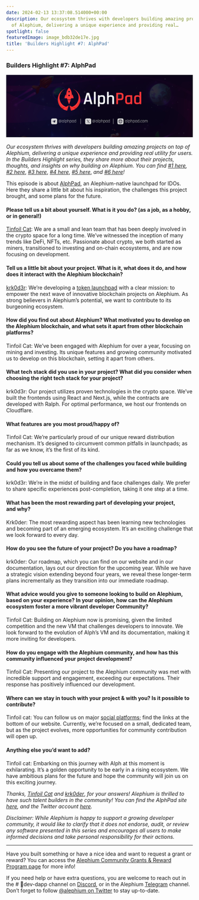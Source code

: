 ```yaml
---
date: 2024-02-13 13:37:08.514000+00:00
description: Our ecosystem thrives with developers building amazing projects on top
  of Alephium, delivering a unique experience and providing real…
spotlight: false
featuredImage: image_bdb32de17e.jpg
title: 'Builders Highlight #7: AlphPad'
---
```


### Builders Highlight \#7: AlphPad

![](image_bdb32de17e.jpg)

_Our ecosystem thrives with developers building amazing projects on top of Alephium, delivering a unique experience and providing real utility for users. In the Builders Highlight series, they share more about their projects, thoughts, and insights on why building on Alephium. You can find_ <a href="https://medium.com/@alephium/builders-highlight-sezame-wallet-ddb4aeb61881" class="markup--anchor markup--p-anchor" data-href="https://medium.com/@alephium/builders-highlight-sezame-wallet-ddb4aeb61881" rel="noopener" target="_blank"><em>#1 here</em></a>_,_ <a href="https://medium.com/@alephium/builders-highlight-alphpaca-nfts-99c69775f04c" class="markup--anchor markup--p-anchor" data-href="https://medium.com/@alephium/builders-highlight-alphpaca-nfts-99c69775f04c" rel="noopener" target="_blank"><em>#2 here</em></a>, <a href="https://medium.com/@alephium/builders-highlight-3-ayin-6be4a6bd4ec2" class="markup--anchor markup--p-anchor" data-href="https://medium.com/@alephium/builders-highlight-3-ayin-6be4a6bd4ec2" rel="noopener" target="_blank"><em>#3 here</em></a>, <a href="https://medium.com/@alephium/builders-highlight-4-no-trust-verify-9ea495ca826f" class="markup--anchor markup--p-anchor" data-href="https://medium.com/@alephium/builders-highlight-4-no-trust-verify-9ea495ca826f" rel="noopener" target="_blank"><em>#4 here</em></a>, <a href="https://medium.com/@alephium/builders-highlight-5-deadrare-d5ff90d6161e" class="markup--anchor markup--p-anchor" data-href="https://medium.com/@alephium/builders-highlight-5-deadrare-d5ff90d6161e" rel="noopener" target="_blank"><em>#5 here</em></a>, _and_ <a href="https://medium.com/@alephium/builders-highlight-6-what-the-duck-0aedc602ecfd" class="markup--anchor markup--p-anchor" data-href="https://medium.com/@alephium/builders-highlight-6-what-the-duck-0aedc602ecfd" target="_blank"><em>#6 here</em></a>_!_

This episode is about <a href="https://alphpad.com" class="markup--anchor markup--p-anchor" data-href="https://alphpad.com" rel="noopener" target="_blank">AlphPad</a>, an Alephium-native launchpad for IDOs. Here they share a little bit about his inspiration, the challenges this project brought, and some plans for the future.

#### **Please tell us a bit about yourself. What is it you do? (as a job, as a hobby, or in general!)**

<a href="https://twitter.com/tinfoilhatc4t" class="markup--anchor markup--p-anchor" data-href="https://twitter.com/tinfoilhatc4t" rel="noopener" target="_blank">Tinfoil Cat</a>: We are a small and lean team that has been deeply involved in the crypto space for a long time. We’ve witnessed the inception of many trends like DeFi, NFTs, etc. Passionate about crypto, we both started as miners, transitioned to investing and on-chain ecosystems, and are now focusing on development.

#### Tell us a little bit about your project. What is it, what does it do, and how does it interact with the Alephium blockchain?

<a href="https://twitter.com/krk0d3r" class="markup--anchor markup--p-anchor" data-href="https://twitter.com/krk0d3r" rel="noopener" target="_blank">krk0d3r</a>: We’re developing a <a href="https://twitter.com/alphpad" class="markup--anchor markup--p-anchor" data-href="https://twitter.com/alphpad" rel="noopener" target="_blank">token launchpad</a> with a clear mission: to empower the next wave of innovative blockchain projects on Alephium. As strong believers in Alephium’s potential, we want to contribute to its burgeoning ecosystem.

#### How did you find out about Alephium? What motivated you to develop on the Alephium blockchain, and what sets it apart from other blockchain platforms?

Tinfoil Cat: We’ve been engaged with Alephium for over a year, focusing on mining and investing. Its unique features and growing community motivated us to develop on this blockchain, setting it apart from others.

#### What tech stack did you use in your project? What did you consider when choosing the right tech stack for your project?

krk0d3r: Our project utilizes proven technologies in the crypto space. We’ve built the frontends using React and Next.js, while the contracts are developed with Ralph. For optimal performance, we host our frontends on Cloudflare.

#### What features are you most proud/happy of?

Tinfoil Cat: We’re particularly proud of our unique reward distribution mechanism. It’s designed to circumvent common pitfalls in launchpads; as far as we know, it’s the first of its kind.

#### Could you tell us about some of the challenges you faced while building and how you overcame them?

krk0d3r: We’re in the midst of building and face challenges daily. We prefer to share specific experiences post-completion, taking it one step at a time.

#### What has been the most rewarding part of developing your project, and why?

Krk0der: The most rewarding aspect has been learning new technologies and becoming part of an emerging ecosystem. It’s an exciting challenge that we look forward to every day.

#### How do you see the future of your project? Do you have a roadmap?

krk0der: Our roadmap, which you can find on our website and in our documentation, lays out our direction for the upcoming year. While we have a strategic vision extending beyond four years, we reveal these longer-term plans incrementally as they transition into our immediate roadmap.

#### What advice would you give to someone looking to build on Alephium, based on your experience? In your opinion, how can the Alephium ecosystem foster a more vibrant developer Community?

Tinfoil Cat: Building on Alephium now is promising, given the limited competition and the new VM that challenges developers to innovate. We look forward to the evolution of Alph’s VM and its documentation, making it more inviting for developers.

#### How do you engage with the Alephium community, and how has this community influenced your project development?

Tinfoil Cat: Presenting our project to the Alephium community was met with incredible support and engagement, exceeding our expectations. Their response has positively influenced our development.

#### Where can we stay in touch with your project & with you? Is it possible to contribute?

Tinfoil cat: You can follow us on major <a href="https://twitter.com/alphpad" class="markup--anchor markup--p-anchor" data-href="https://twitter.com/alphpad" rel="noopener" target="_blank">social platforms</a>; find the links at the bottom of our website. Currently, we’re focused on a small, dedicated team, but as the project evolves, more opportunities for community contribution will open up.

#### Anything else you’d want to add?

Tinfoil cat: Embarking on this journey with Alph at this moment is exhilarating. It’s a golden opportunity to be early in a rising ecosystem. We have ambitious plans for the future and hope the community will join us on this exciting journey.

_Thanks,_ <a href="https://twitter.com/tinfoilhatc4t" class="markup--anchor markup--p-anchor" data-href="https://twitter.com/tinfoilhatc4t" rel="noopener" target="_blank"><em>Tinfoil Cat</em></a> _and_ <a href="https://twitter.com/krk0d3r" class="markup--anchor markup--p-anchor" data-href="https://twitter.com/krk0d3r" rel="noopener" target="_blank"><em>krk0der</em></a>, _for your answers! Alephium is thrilled to have such talent builders in the community! You can find the AlphPad site_ <a href="https://alphpad.com/" class="markup--anchor markup--p-anchor" data-href="https://alphpad.com/" rel="noopener" target="_blank"><em>here</em></a>_, and the Twitter account_ <a href="https://twitter.com/alphpad" class="markup--anchor markup--p-anchor" data-href="https://twitter.com/alphpad" rel="noopener" target="_blank"><em>here</em></a>_._

_Disclaimer: While Alephium is happy to support a growing developer community, it would like to clarify that it does not endorse, audit, or review any software presented in this series and encourages all users to make informed decisions and take personal responsibility for their actions._

---

Have you built something or have a nice idea and want to request a grant or reward? You can access the <a href="https://github.com/alephium/community/blob/master/Grant%26RewardProgram.md" class="markup--anchor markup--p-anchor" data-href="https://github.com/alephium/community/blob/master/Grant%26RewardProgram.md" rel="noopener ugc nofollow noopener" target="_blank">Alephium Community Grants &amp; Reward Program page</a> for more info!

If you need help or have extra questions, you are welcome to reach out in the \# 🎨dev-dapp channel on <a href="https://alephium.org/discord/" class="markup--anchor markup--p-anchor" data-href="https://alephium.org/discord/" rel="noopener ugc nofollow noopener" target="_blank">Discord</a>, or in the Alephium <a href="https://t.me/alephiumgroup" class="markup--anchor markup--p-anchor" data-href="https://t.me/alephiumgroup" rel="noopener ugc nofollow noopener" target="_blank">Telegram</a> channel. Don’t forget to follow <a href="https://twitter.com/alephium" class="markup--anchor markup--p-anchor" data-href="https://twitter.com/alephium" rel="noopener ugc nofollow noopener" target="_blank">@alephium on Twitter</a> to stay up-to-date.
